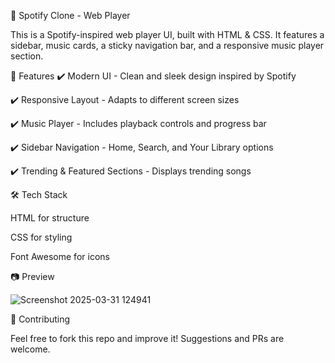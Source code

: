 🎵 Spotify Clone - Web Player

This is a Spotify-inspired web player UI, built with HTML & CSS. It features a sidebar, music cards, a sticky navigation bar, and a responsive music player section.

📌 Features
✔️ Modern UI - Clean and sleek design inspired by Spotify

✔️ Responsive Layout - Adapts to different screen sizes

✔️ Music Player - Includes playback controls and progress bar

✔️ Sidebar Navigation - Home, Search, and Your Library options

✔️ Trending & Featured Sections - Displays trending songs


🛠️ Tech Stack

HTML for structure

CSS for styling

Font Awesome for icons

📷 Preview


![Screenshot 2025-03-31 124941](https://github.com/user-attachments/assets/823c40c5-619e-4d5e-ba2c-6da87fe6f287)


🤝 Contributing


Feel free to fork this repo and improve it! Suggestions and PRs are welcome.
